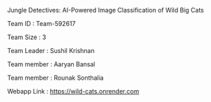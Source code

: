 Jungle Detectives: AI-Powered Image Classification of Wild Big Cats

Team ID     : Team-592617

Team Size   : 3

Team Leader : Sushil Krishnan

Team member : Aaryan Bansal

Team member : Rounak Sonthalia

Webapp Link : https://wild-cats.onrender.com
